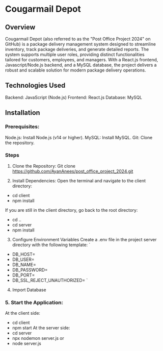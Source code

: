 # Cougarmail Depot

## Overview

Cougarmail Depot (also referred to as the "Post Office Project 2024" on GitHub) is a package delivery management system designed to streamline inventory, track package deliveries, and generate detailed reports. The system supports multiple user roles, providing distinct functionalities tailored for customers, employees, and managers. With a React.js frontend, Javascript/Node.js backend, and a MySQL database, the project delivers a robust and scalable solution for modern package delivery operations.


## Technologies Used

Backend: JavaScript (Node.js)
Frontend: React.js
Database: MySQL


## Installation

### Prerequisites:

Node.js: Install Node.js (v14 or higher).
MySQL: Install MySQL.
Git: Clone the repository.

### Steps
1. Clone the Repository:
Git clone https://github.com/AyanAnees/post_office_project_2024.git

2. Install Dependencies:
Open the terminal and navigate to the client directory:
- cd client
- npm install

If you are still in the client directory, go back to the root directory:


- cd ..
- cd server
- npm install

3. Configure Environment Variables
Create a .env file in the project server directory with the following template:
`
- DB_HOST=
- DB_USER=
- DB_NAME=
- DB_PASSWORD=
- DB_PORT=
- DB_SSL_REJECT_UNAUTHORIZED=
`

4. Import Database

### 5. Start the Application:
At the client side:
- cd client
- npm start 
At the server side: 
- cd server
- npx nodemon server.js 
or
- node server.js

